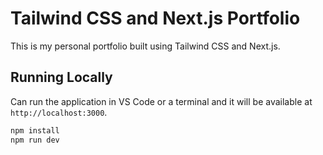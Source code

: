 # Tailwind CSS and Next.js Portfolio

This is my personal portfolio built using Tailwind CSS and Next.js.

## Running Locally

Can run the application in VS Code or a terminal and it will be available at `http://localhost:3000`.

```bash
npm install
npm run dev
```
